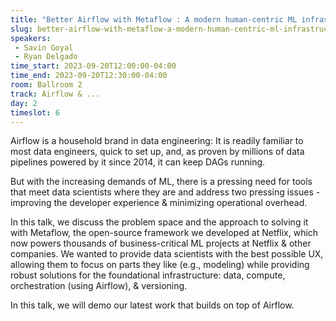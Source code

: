 ```yaml
---
title: "Better Airflow with Metaflow : A modern human-centric ML infrastructure stack"
slug: better-airflow-with-metaflow-a-modern-human-centric-ml-infrastructure-stack
speakers:
 - Savin Goyal
 - Ryan Delgado
time_start: 2023-09-20T12:00:00-04:00
time_end: 2023-09-20T12:30:00-04:00
room: Ballroom 2
track: Airflow & ...
day: 2
timeslot: 6
---
```


Airflow is a household brand in data engineering: It is readily familiar to most data engineers, quick to set up, and, as proven by millions of data pipelines powered by it since 2014, it can keep DAGs running.
 
But with the increasing demands of ML, there is a pressing need for tools that meet data scientists where they are and address two pressing issues - improving the developer experience & minimizing operational overhead.
 
In this talk, we discuss the problem space and the approach to solving it with Metaflow, the open-source framework we developed at Netflix, which now powers thousands of business-critical ML projects at Netflix & other companies. We wanted to provide data scientists with the best possible UX, allowing them to focus on parts they like (e.g., modeling) while providing robust solutions for the foundational infrastructure: data, compute, orchestration (using Airflow), & versioning.
 
In this talk, we will demo our latest work that builds on top of Airflow.